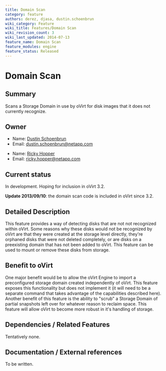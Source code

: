 ```yaml
---
title: Domain Scan
category: feature
authors: derez, djasa, dustin.schoenbrun
wiki_category: Feature
wiki_title: Features/Domain Scan
wiki_revision_count: 3
wiki_last_updated: 2014-07-13
feature_name: Domain Scan
feature_modules: engine
feature_status: Released
---
```


# Domain Scan

## Summary

Scans a Storage Domain in use by oVirt for disk images that it does not currently recognize.

## Owner

*   Name: [ Dustin Schoenbrun](User:Dustin.Schoenbrun)
*   Email: dustin.schoenbrun@netapp.com

<!-- -->

*   Name: [ Ricky Hopper](User:Rickyh)
*   Email: ricky.hopper@netapp.com

## Current status

In development. Hoping for inclusion in oVirt 3.2.

**Update 2013/09/10**: the domain scan code is included in oVirt since 3.2.

## Detailed Description

This feature provides a way of detecting disks that are not not recognized within oVirt. Some reasons why these disks would not be recognized by oVirt are that they were created at the storage level directly, they're orphaned disks that were not deleted completely, or are disks on a preexisting domain that has not been added to oVirt. This feature can be used to mount or remove these disks from storage.

## Benefit to oVirt

One major benefit would be to allow the oVirt Engine to import a preconfigured storage domain created independently of oVirt. This feature exposes this functionality but does not implement it (it will need to be a separate command that takes advantage of the capabilities described here). Another benefit of this feature is the ability to "scrub" a Storage Domain of partial snapshots left over for whatever reason to reclaim space. This feature will allow oVirt to become more robust in it's handling of storage.

## Dependencies / Related Features

Tentatively none.

## Documentation / External references

To be written.



